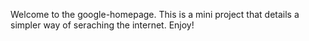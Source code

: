 Welcome to the google-homepage. This is a mini project that details a simpler way of seraching the internet. Enjoy!